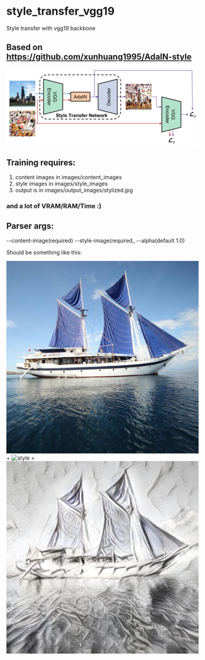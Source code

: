 # style_transfer_vgg19
Style transfer with vgg19 backbone


## Based on https://github.com/xunhuang1995/AdaIN-style
![model_architecture](https://github.com/Zyarra/style_transfer_vgg19/blob/main/images/examples/architecture.jpg)



## Training requires:
1) content images in images/content_images
2) style images in images/style_images
3) output is in images/output_images/stylized.jpg
### and a lot of VRAM/RAM/Time :)

## Parser args:
--content-image(required)
--style-image(required_
--alpha(default 1.0)

Should be something like this:

![content](https://github.com/Zyarra/style_transfer_vgg19/blob/main/images/examples/sailboat_cropped.jpg) + ![style](https://github.com/Zyarra/style_transfer_vgg19/blob/main/images/examples/sketch_cropped.jpg) = ![content_style](https://github.com/Zyarra/style_transfer_vgg19/blob/main/images/examples/sailboat_stylized_sketch.jpg)


